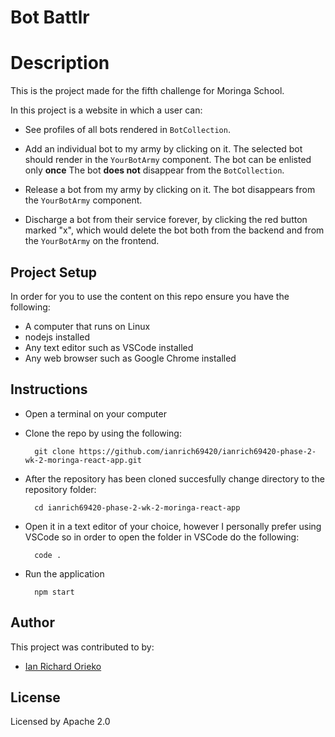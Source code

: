 # Bot Battlr

# Description

This is the project made for the fifth challenge for Moringa School.

In this project is a website in which a user can:

- See profiles of all bots rendered in `BotCollection`.

- Add an individual bot to my army by clicking on it. The selected bot should render in the `YourBotArmy` component. The bot can be enlisted only **once** The bot **does not** disappear from the `BotCollection`.

- Release a bot from my army by clicking on it. The bot disappears from the `YourBotArmy` component.

- Discharge a bot from their service forever, by clicking the red button marked "x", which would delete the bot both from the backend and from the `YourBotArmy` on the frontend.

## Project Setup

In order for you to use the content on this repo ensure you have the following:

- A computer that runs on Linux
- nodejs installed
- Any text editor such as VSCode installed
- Any web browser such as Google Chrome installed

## Instructions

- Open a terminal on your computer
- Clone the repo by using the following:

        git clone https://github.com/ianrich69420/ianrich69420-phase-2-wk-2-moringa-react-app.git

- After the repository has been cloned succesfully change directory to the repository folder:

        cd ianrich69420-phase-2-wk-2-moringa-react-app

- Open it in a text editor of your choice, however I personally prefer using VSCode so in order to open the folder in VSCode do the following:

        code .

- Run the application

        npm start

## Author
This project was contributed to by:
- [Ian Richard Orieko](https://github.com/ianrich69420/)

## License
Licensed by Apache 2.0
